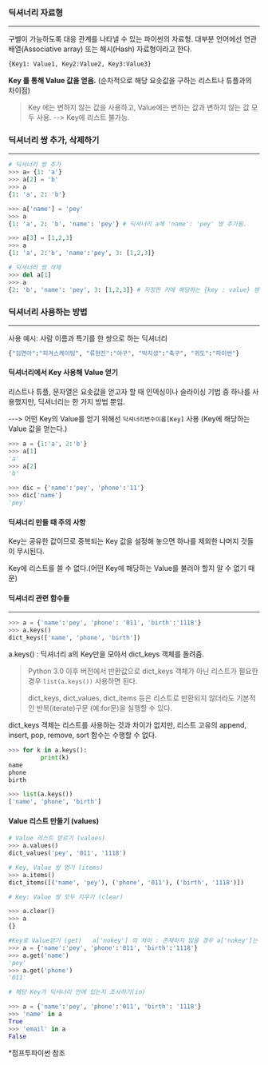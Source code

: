 ### 딕셔너리 자료형

---

구별이 가능하도록 대응 관계를 나타낼 수 있는 파이썬의 자료형. 대부분 언어에선 연관 배열(Associative array) 또는 해시(Hash) 자료형이라고 한다.

``` python
{Key1: Value1, Key2:Value2, Key3:Value3}
```

**Key 를 통해 Value 값을 얻음.** (순차적으로 해당 요솟값을 구하는 리스트나 튜플과의 차이점)

> Key 에는 변하지 않는 값을 사용하고, Value에는 변하는 값과 변하지 않는 값 모두 사용. --> Key에 리스트 불가능.



### 딕셔너리 쌍 추가, 삭제하기

---

``` python
# 딕셔너리 쌍 추가
>>> a= {1: 'a'}
>>> a[2] = 'b'
>>> a
{1: 'a', 2: 'b'}

>>> a['name'] = 'pey'
>>> a
{1: 'a', 2: 'b', 'name': 'pey'} # 딕셔너리 a에 'name': 'pey' 쌍 추가됨.

>>> a[3] = [1,2,3]
>>> a
{1: 'a', 2:'b', 'name':'pey', 3: [1,2,3]}

# 딕셔너리 쌍 삭제
>>> del a[1]
>>> a
{2: 'b', 'name': 'pey', 3: [1,2,3]} # 지정한 키에 해당하는 {key : value} 쌍이 삭제된다.

```



### 딕셔너리 사용하는 방법

---

사용 예시: 사람 이름과 특기를 한 쌍으로 하는 딕셔너리

``` python
{"김연아":"피겨스케이팅", "류현진":"야구", "박지성":"축구", "귀도":"파이썬"}
```



#### 딕셔너리에서 Key 사용해 Value 얻기

리스트나 튜플, 문자열은 요솟값을 얻고자 할 때 인덱싱이나 슬라이싱 기법 중 하나를 사용했지만, 딕셔너리는 한 가지 방법 뿐임.

---> 어떤 Key의 Value를 얻기 위해선	`딕셔너리변수이름[Key]` 사용 (Key에 해당하는 Value 값을 얻는다.)

``` python
>>> a = {1:'a', 2:'b'}
>>> a[1]
'a'
>>> a[2]
'b'

>>> dic = {'name':'pey', 'phone':'11'}
>>> dic['name']
'pey'
```



#### 딕셔너리 만들 때 주의 사항

Key는 공유한 값이므로 중복되는 Key 값을 설정해 놓으면 하나를 제외한 나머지 것들이 무시된다.

Key에 리스트를 쓸 수 없다.(어떤 Key에 해당하는 Value를 불러야 할지 알 수 없기 때문)



#### 딕셔너리 관련 함수들

---

``` python
>>> a = {'name':'pey', 'phone': '011', 'birth':'1118'}
>>> a.keys()
dict_keys(['name', 'phone', 'birth'])
```

a.keys() : 딕셔너리 a의 Key만을 모아서 dict_keys 객체를 돌려줌.

> Python 3.0 이후 버전에서 반환값으로 dict_keys 객체가 아닌 리스트가 필요한 경우  `list(a.keys())` 사용하면 된다.
>
> dict_keys, dict_values, dict_items 등은 리스트로 반환되지 않더라도 기본적인 반복(iterate)구문 (예:for문)을 실행할 수 있다.

dict_keys 객체는 리스트를 사용하는 것과 차이가 없지만, 리스트 고유의 append, insert, pop, remove, sort 함수는 수행할 수 없다.

``` python
>>> for k in a.keys():
  		 print(k)
name
phone
birth

>>> list(a.keys())
['name', 'phone', 'birth']
```



#### Value 리스트 만들기 (values)

``` python
# Value 리스트 맏르기 (values)
>>> a.values()
dict_values('pey', '011', '1118')

# Key, Value 쌍 얻기 (items)
>>> a.items()
dict_items([('name', 'pey'), ('phone', '011'), ('birth', '1118')])

# Key: Value 쌍 모두 지우기 (clear)

>>> a.clear()
>>> a
{}

#Key로 Value얻기 (get)   a['nokey'] 의 차이 : 존재하지 않을 경우 a['nokey']는 key 오류, a.get('nokey')는 None 리턴
>>> a = {'name':'pey', 'phone':'011', 'birth':'1118'}
>>> a.get('name')
'pey'
>>> a.get('phone')
'011'

# 해당 Key가 딕셔너리 안에 있는지 조사하기(in)

>>> a = {'name':'pey', 'phone':'011', 'birth': '1118'}
>>> 'name' in a
True
>>> 'email' in a
False
```

*점프투파이썬 참조

